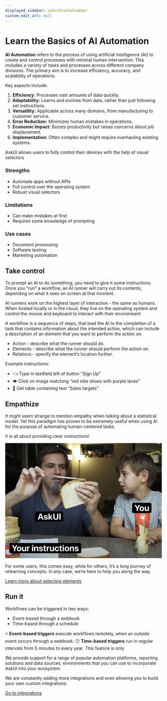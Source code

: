 ```yaml
---
displayed_sidebar: askuiStudioSidebar
custom_edit_url: null
---
```


# Learn the Basics of AI Automation
**AI Automation** refers to the process of using artificial intelligence (AI) to create and control processes with minimal human intervention. This includes a variety of tasks and processes across different company divisions. The primary aim is to increase efficiency, accuracy, and scalability of operations.

Key aspects include:

1. **Efficiency:** Processes vast amounts of data quickly.
2. **Adaptability:** Learns and evolves from data, rather than just following set instructions.
3. **Versatility:** Applicable across many domains, from manufacturing to customer service.
4. **Error Reduction:** Minimizes human mistakes in operations.
5. **Economic Impact:** Boosts productivity but raises concerns about job displacement.
6. **Implementation:** Often complex and might require overhauling existing systems.

AskUI allows users to fully control their devices with the help of visual selectors

### Strengths

* Automate apps without APIs
* Full control over the operating system
* Robust visual selectors

### Limitations

* Can make mistakes at first
* Requires some knowledge of prompting

### Use cases

* Document processing
* Software testing
* Marketing automation

## Take control
To prompt an AI to do something, you need to give it some instructions. Once you “run” a workflow, an AI runner will carry out its contents, depending on what it sees on screen at that moment.

AI runners work on the highest layer of interaction - the same as humans. When hosted locally or in the cloud, they live on the operating system and control the mouse and keyboard to interact with their environment

A workflow is a sequence of steps, that lead the AI to the completion of a task that contains information about the intended action, which can include a description of an element that you want to perform the action on.

- Action - describe what the runner should do.
- Elements - describe what the runner should perform the action on.
- Relations - specify the element’s location further.

Example instructions:

* 👈 Type in textfield left of button “Sign Up”
* 👁️ Click on image matching “red nike shoes with purple laces”
* 🧮 Get table containing text “Sales targets”

## Empathize
It might seem strange to mention empathy when talking about a statistical model. Yet this paradigm has proven to be extremely useful when using AI for the purpose of automating human-centered tasks.

It is all about providing clear instructions!

![A person spreading peanut butter with a knife on the side of a toast instead on top. Has the label AskUI. Right of them a little kid looking at them in disbelief. Has the label You. They are sitting in front of a counter which has peanut butter, jelly, another toast and a sheet of paper label Your Instructions on it.](../images/empathize.png)

For some users, this comes easy, while for others, it’s a long journey of relearning concepts. In any case, we’re here to help you along the way.

[Learn more about selecting elements](02-select-and-interact-with-elements.md)

## Run it
Workflows can be triggered in two ways:

- Event-based through a webhook
- Time-based through a schedule

⚡ **Event-based triggers** execute workflows remotely, when an outside event occurs through a webhook.
🕒 **Time-based triggers** run in regular intervals from 5 minutes to every year. This feature is only

We provide support for a range of popular automation platforms, reporting solutions and data sources, environments that you can use to incorporate AskUI into your ecosystem

We are constantly adding more integrations and even allowing you to build your own custom integrations.

[Go to integrations](05-integrations.md)
